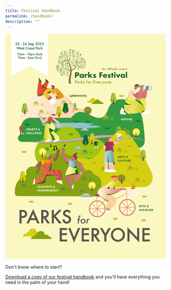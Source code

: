 ```yaml
---
title: Festival Handbook
permalink: /handbook/
description: ""
---
```

![](/images/fb%20visual-cover.png)

Don't know where to start? 

[Download a copy of our festival handbook](https://go.gov.sg/parksfestival2023hb) and you'll have everything you need in the palm of your hand!
